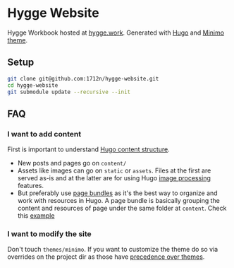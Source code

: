# Hygge Website

Hygge Workbook hosted at [hygge.work](https://hygge.work/). Generated with [Hugo](https://gohugo.io/) and [Minimo theme](https://github.com/MunifTanjim/minimo).

## Setup

```sh
git clone git@github.com:1712n/hygge-website.git
cd hygge-website
git submodule update --recursive --init
```

## FAQ

### I want to add content

First is important to understand [Hugo content structure](https://gohugobrasil.netlify.app/content-management/organization/).

- New posts and pages go on `content/`
- Assets like images can go on `static` or `assets`. Files at the first are served as-is and at the latter are for using Hugo [image processing](https://gohugo.io/content-management/image-processing/) features.
- But preferably use [page bundles](https://gohugo.io/content-management/page-bundles/) as it's the best way to organize and work with resources in Hugo. A page bundle is basically grouping the content and resources of page under the same folder at `content`. Check this [example](https://github.com/1712n/inca-website/tree/main/content/intelligence/pig-butchering)

### I want to modify the site

Don't touch `themes/minimo`. If you want to customize the theme do so via overrides on the project dir as those have [precedence over themes](https://gohugo.io/hugo-modules/theme-components/).
